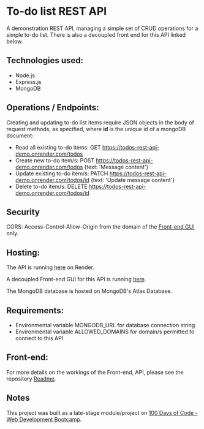 # To-do list REST API
A demonstration REST API, managing a simple set of CRUD operations for a simple to-do list. There is also a decoupled front end for this API linked below.

## Technologies used:
* Node.js
* Express.js
* MongoDB

## Operations / Endpoints:
Creating and updating to-do list items require JSON objects in the body of request methods, as specified, where **id** is the unique id of a mongoDB document:

* Read all existing to-do items: GET https://todos-rest-api-demo.onrender.com/todos
* Create new to-do item/s: POST https://todos-rest-api-demo.onrender.com/todos {text: 'Message content'}
* Update existing to-do item/s: PATCH https://todos-rest-api-demo.onrender.com/todos/id {text: 'Update message content'}
* Delete to-do item/s: DELETE https://todos-rest-api-demo.onrender.com/todos/id

## Security
CORS: Access-Control-Allow-Origin from the domain of the [Front-end GUI](https://todos-rest-api-demo.onrender.com/todos) only.

## Hosting:
The API is running [here](https://todos-rest-api-demo.onrender.com/todos) on Render.

A decoupled Front-end GUI for this API is running [here](https://cute-peony-3eb499.netlify.app).

The MongoDB database is hosted on MongoDB's Atlas Database.

## Requirements:
* Environmental variable MONGODB_URL for database connection string
* Environmental variable ALLOWED_DOMAINS for domain/s permitted to connect to this API

## Front-end:
For more details on the workings of the Front-end, API, please see the repository [Readme](https://github.com/bauerindustries/vue-frontend-for-todo-api/edit/main/README.md).


## Notes
This project was built as a late-stage module/project on [100 Days of Code - Web Development Bootcamp](https://www.udemy.com/course/100-days-of-code-web-development-bootcamp/).

